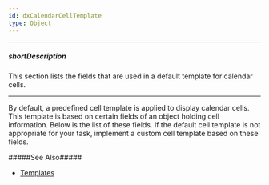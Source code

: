 ```yaml
---
id: dxCalendarCellTemplate
type: Object
---
```

---
##### shortDescription
This section lists the fields that are used in a default template for calendar cells.

---
By default, a predefined cell template is applied to display calendar cells. This template is based on certain fields of an object holding cell information. Below is the list of these fields. If the default cell template is not appropriate for your task, implement a custom cell template based on these fields. 

#####See Also#####
- [Templates](/concepts/05%20Widgets/zz%20Common/30%20Templates/Templates.md '/Documentation/Guide/Widgets/Common/Templates/')